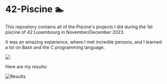 # 42-Piscine 🏊
This repository contains all of the Piscine's projects I did during the 1st piscine of 42 Luxembourg in November/December 2023.

It was an amazing experience, where I met incredile persons, and I learned a lot on Bash and the C programming language.
<p align="left">
  <a href="https://skillicons.dev">
    <img src="https://skillicons.dev/icons?i=c,bash,vim,git" />
  </a>
</p>
Here are my results:

![Results](https://github.com/Nailuu/42-Piscine/assets/95885844/6ecbe5de-e00a-41de-8acc-1a434913ae8b)
